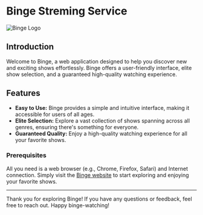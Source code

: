 # Binge Streming Service

![Binge Logo](images/favicon.ico)

## Introduction

Welcome to Binge, a web application designed to help you discover new and exciting shows effortlessly. Binge offers a user-friendly interface, elite show selection, and a guaranteed high-quality watching experience.

## Features

- **Easy to Use:** Binge provides a simple and intuitive interface, making it accessible for users of all ages.
- **Elite Selection:** Explore a vast collection of shows spanning across all genres, ensuring there's something for everyone.
- **Guaranteed Quality:** Enjoy a high-quality watching experience for all your favorite shows.

### Prerequisites

All you need is a web browser (e.g., Chrome, Firefox, Safari) and Internet connection.
Simply visit the [Binge website](#) to start exploring and enjoying your favorite shows.

---

Thank you for exploring Binge! If you have any questions or feedback, feel free to reach out. Happy binge-watching!
